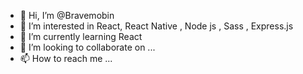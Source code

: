 - 👋 Hi, I’m @Bravemobin
- 👀 I’m interested in React, React Native , Node js , Sass , Express.js
- 🌱 I’m currently learning React
- 💞️ I’m looking to collaborate on ...
- 📫 How to reach me ...

<!---
Bravemobin/Bravemobin is a ✨ special ✨ repository because its `README.md` (this file) appears on your GitHub profile.
You can click the Preview link to take a look at your changes.
--->

